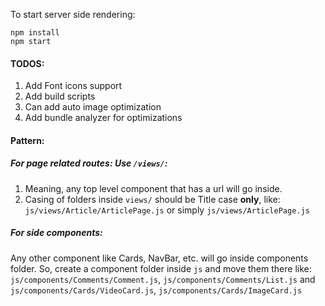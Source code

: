 To start server side rendering:
```
npm install
npm start
```

#### TODOS:
1. Add Font icons support
2. Add build scripts
3. Can add auto image optimization
4. Add bundle analyzer for optimizations


#### Pattern:

##### For page related routes: Use `/views/`: 
1. Meaning, any top level component that has a url will go inside.
2. Casing of folders inside `views/` should be Title case **only**, like: `js/views/Article/ArticlePage.js` or simply `js/views/ArticlePage.js`

##### For side components:
Any other component like Cards, NavBar, etc. will go inside components folder. So, create a component folder inside `js` and move them there like: `js/components/Comments/Comment.js`, `js/components/Comments/List.js` and `js/components/Cards/VideoCard.js`, `js/components/Cards/ImageCard.js` 

